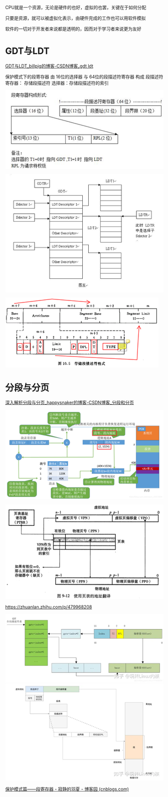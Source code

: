 CPU就是一个资源，无论是硬件的也好，虚拟的也罢，关键在于如何分配

只要是资源，就可以被虚拟化表示，由硬件完成的工作也可以用软件模拟

软件的一切对于开发者来说都是透明的，因而对于学习者来说更为友好

# GDT与LDT

[GDT与LDT_billpig的博客-CSDN博客_gdt ldt](https://blog.csdn.net/billpig/article/details/5833980?spm=1001.2101.3001.6661.1&utm_medium=distribute.pc_relevant_t0.none-task-blog-2%7Edefault%7ECTRLIST%7ERate-1-5833980-blog-103324343.pc_relevant_multi_platform_whitelistv3&depth_1-utm_source=distribute.pc_relevant_t0.none-task-blog-2%7Edefault%7ECTRLIST%7ERate-1-5833980-blog-103324343.pc_relevant_multi_platform_whitelistv3&utm_relevant_index=1)

保护模式下的段寄存器 由 16位的选择器 与 64位的段描述符寄存器 构成
段描述符寄存器： 存储段描述符
选择器：存储段描述符的索引

![1669988531181](image/vpu/1669988531181.png)

![1669989101316](image/vpu/1669989101316.png)

![1669991795388](image/vpu/1669991795388.png)

# 分段与分页

[深入解析分段与分页_happysnaker的博客-CSDN博客_分段和分页](https://blog.csdn.net/m0_51380306/article/details/120275714)

![1669997959290](image/vpu/1669997959290.png)

![1670000554685](image/vpu/1670000554685.png)

https://zhuanlan.zhihu.com/p/479968208

![1670118815418](image/vpu/1670118815418.png)![1670118939876](image/vpu/1670118939876.png)

[保护模式篇——段寄存器 - 寂静的羽夏 - 博客园 (cnblogs.com)](https://www.cnblogs.com/wingsummer/p/15310141.html)
